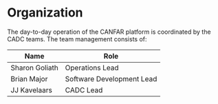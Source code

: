 
# Organization



The day-to-day operation of the CANFAR platform is coordinated by the CADC teams. The team management consists of:

| Name | Role |
|------|---------------------|
| Sharon Goliath | Operations Lead |
| Brian Major | Software Development Lead |
| JJ Kavelaars | CADC Lead |


